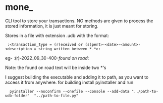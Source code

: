 # mone_

CLI tool to store your transactions.
NO methods are given to process the stored information, it is just meant for storing.

Stores in a file with extension .udb with the format:

     :<transaction_type = (r)eceived or (s)pent>-<date>-<amount>-<description = string written between *-*>:
      

eg- :(r)-2022_09_30-400-*found on road*:

Note: the found on road text will be inside two *'s


I suggest building the executable and adding it to path, as you want to access it from anywhere.
for building install pyinstaller and run

      pyinstaller --noconfirm --onefile --console --add-data "../path-to-udb-folder"  "../path-to-file.py"
